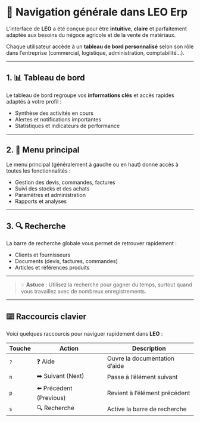 # 🧭 Navigation générale dans LEO Erp

L’interface de **LEO** a été conçue pour être **intuitive**, **claire** et parfaitement adaptée aux besoins du négoce agricole et de la vente de matériaux.

Chaque utilisateur accède à un **tableau de bord personnalisé** selon son rôle dans l’entreprise (commercial, logistique, administration, comptabilité…).

---

## 1. 📊 Tableau de bord

Le tableau de bord regroupe vos **informations clés** et accès rapides adaptés à votre profil :  

- Synthèse des activités en cours  
- Alertes et notifications importantes  
- Statistiques et indicateurs de performance

---

## 2. 📂 Menu principal

Le menu principal (généralement à gauche ou en haut) donne accès à toutes les fonctionnalités :  

- Gestion des devis, commandes, factures  
- Suivi des stocks et des achats  
- Paramètres et administration  
- Rapports et analyses

---

## 3. 🔍 Recherche

La barre de recherche globale vous permet de retrouver rapidement :  

- Clients et fournisseurs  
- Documents (devis, factures, commandes)  
- Articles et références produits

---

> 💡 **Astuce** : Utilisez la recherche pour gagner du temps, surtout quand vous travaillez avec de nombreux enregistrements.

---

## ⌨️ Raccourcis clavier

Voici quelques raccourcis pour naviguer rapidement dans **LEO** :

| Touche | Action                  | Description                         |
|--------|-------------------------|-----------------------------------|
| `?`    | ❓ Aide                 | Ouvre la documentation d’aide     |
| `n`    | ➡️ Suivant (Next)       | Passe à l’élément suivant          |
| `p`    | ⬅️ Précédent (Previous) | Revient à l’élément précédent     |
| `s`    | 🔍 Recherche            | Active la barre de recherche       |

